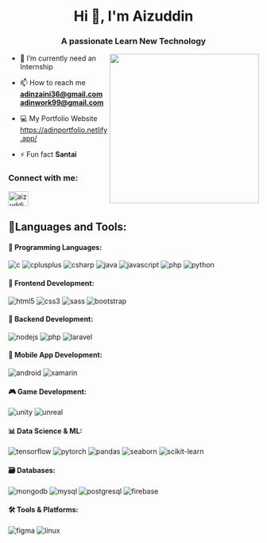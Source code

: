 

<h1 align="center">Hi 👋, I'm Aizuddin</h1>
<h3 align="center">A passionate Learn New Technology</h3>

<img src="https://user-images.githubusercontent.com/74038190/235224431-e8c8c12e-6826-47f1-89fb-2ddad83b3abf.gif" width="300" frameBorder="0" class="giphy-embed" align="right">

- 🌱 I’m currently need an Internship

- 📫 How to reach me <br> **adinzaini36@gmail.com** <br> **adinwork99@gmail.com**

- 💻 My Portfolio Website <br> https://adinportfolio.netlify.app/

- ⚡ Fun fact **Santai**



<h3 align="left">Connect with me:</h3>
<p align="left">
<a href="https://www.linkedin.com/in/aizuddin-zaini-082837234/" target="_blank"><img align="center" src="https://raw.githubusercontent.com/rahuldkjain/github-profile-readme-generator/master/src/images/icons/Social/linked-in-alt.svg" alt="aizuddin zaini" height="30" width="40" /></a>
</p>

<h2 align="left">🚀Languages and Tools:</h2>
<h4 align="left">🧠 Programming Languages:</h4>
<p> <img src="https://img.shields.io/badge/C-00599C?logo=c&logoColor=white" alt="c" /> <img src="https://img.shields.io/badge/C++-00599C?logo=cplusplus&logoColor=white" alt="cplusplus" /> <img src="https://img.shields.io/badge/C%23-239120?logo=csharp&logoColor=white" alt="csharp" /> <img src="https://img.shields.io/badge/Java-007396?logo=java&logoColor=white" alt="java" /> <img src="https://img.shields.io/badge/JavaScript-F7DF1E?logo=javascript&logoColor=black" alt="javascript" /> <img src="https://img.shields.io/badge/PHP-777BB4?logo=php&logoColor=white" alt="php" /> <img src="https://img.shields.io/badge/Python-3776AB?logo=python&logoColor=white" alt="python" /> </p>

<h4 align="left">🎨 Frontend Development:</h4>
<p> <img src="https://img.shields.io/badge/HTML5-E34F26?logo=html5&logoColor=white" alt="html5" /> <img src="https://img.shields.io/badge/CSS3-1572B6?logo=css3&logoColor=white" alt="css3" /> <img src="https://img.shields.io/badge/Sass-CC6699?logo=sass&logoColor=white" alt="sass" /> <img src="https://img.shields.io/badge/Bootstrap-7952B3?logo=bootstrap&logoColor=white" alt="bootstrap" /> </p>

<h4 align="left">🧩 Backend Development:</h4>
<p> <img src="https://img.shields.io/badge/Node.js-339933?logo=node.js&logoColor=white" alt="nodejs" /> <img src="https://img.shields.io/badge/PHP-777BB4?logo=php&logoColor=white" alt="php" /> <img src="https://img.shields.io/badge/Laravel-FF2D20?logo=laravel&logoColor=white" alt="laravel" /> </p>

<h4 align="left">📱 Mobile App Development:</h4>
<p> <img src="https://img.shields.io/badge/Android-3DDC84?logo=android&logoColor=white" alt="android" /> <img src="https://img.shields.io/badge/Xamarin-3498DB?logo=xamarin&logoColor=white" alt="xamarin" /> </p>

<h4 align="left">🎮 Game Development:</h4>
<p> <img src="https://img.shields.io/badge/Unity-000000?logo=unity&logoColor=white" alt="unity" /> <img src="https://img.shields.io/badge/Unreal%20Engine-313131?logo=unrealengine&logoColor=white" alt="unreal" /> </p>

<h4 align="left">📊 Data Science & ML:</h4>
<p> <img src="https://img.shields.io/badge/TensorFlow-FF6F00?logo=tensorflow&logoColor=white" alt="tensorflow" /> <img src="https://img.shields.io/badge/PyTorch-EE4C2C?logo=pytorch&logoColor=white" alt="pytorch" /> <img src="https://img.shields.io/badge/Pandas-150458?logo=pandas&logoColor=white" alt="pandas" /> <img src="https://img.shields.io/badge/Seaborn-3776AB?logo=python&logoColor=white" alt="seaborn" /> <img src="https://img.shields.io/badge/scikit--learn-F7931E?logo=scikit-learn&logoColor=white" alt="scikit-learn" /> </p>

<h4 align="left">🗃️ Databases:</h4>
<p> <img src="https://img.shields.io/badge/MongoDB-47A248?logo=mongodb&logoColor=white" alt="mongodb" /> <img src="https://img.shields.io/badge/MySQL-4479A1?logo=mysql&logoColor=white" alt="mysql" /> <img src="https://img.shields.io/badge/PostgreSQL-336791?logo=postgresql&logoColor=white" alt="postgresql" /> <img src="https://img.shields.io/badge/Firebase-FFCA28?logo=firebase&logoColor=black" alt="firebase" /> </p>

<h4 align="left">🛠️ Tools & Platforms:</h4>
<p> <img src="https://img.shields.io/badge/Figma-F24E1E?logo=figma&logoColor=white" alt="figma" /> <img src="https://img.shields.io/badge/Linux-FCC624?logo=linux&logoColor=black" alt="linux" /> </p>
